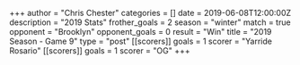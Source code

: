 +++
author = "Chris Chester"
categories = []
date = 2019-06-08T12:00:00Z
description = "2019 Stats"
frother_goals = 2
season = "winter"
match = true
opponent = "Brooklyn"
opponent_goals = 0
result = "Win"
title = "2019 Season - Game 9"
type = "post"
[[scorers]]
goals = 1
scorer = "Yarride Rosario"
[[scorers]]
goals = 1
scorer = "OG"
+++
